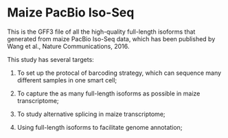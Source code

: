 # Maize PacBio Iso-Seq

This is the GFF3 file of all the high-quality full-length isoforms that generated from maize PacBio Iso-Seq data, which has been
published by Wang et al., Nature Communications, 2016.

This study has several targets:

 1) To set up the protocal of barcoding strategy, which can sequence many different samples in one smart cell;

 2) To capture the as many full-length isoforms as possible in maize transcriptome;
 
 3) To study alternative splicing in maize transcriptome;
 
 4) Using full-length isoforms to facilitate genome annotation;
